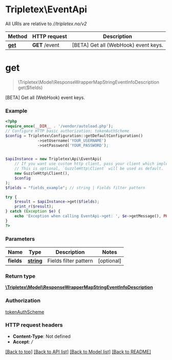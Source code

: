 # Tripletex\EventApi

All URIs are relative to *//tripletex.no/v2*

Method | HTTP request | Description
------------- | ------------- | -------------
[**get**](EventApi.md#get) | **GET** /event | [BETA] Get all (WebHook) event keys.

# **get**
> \Tripletex\Model\ResponseWrapperMapStringEventInfoDescription get($fields)

[BETA] Get all (WebHook) event keys.

### Example
```php
<?php
require_once(__DIR__ . '/vendor/autoload.php');
// Configure HTTP basic authorization: tokenAuthScheme
$config = Tripletex\Configuration::getDefaultConfiguration()
              ->setUsername('YOUR_USERNAME')
              ->setPassword('YOUR_PASSWORD');


$apiInstance = new Tripletex\Api\EventApi(
    // If you want use custom http client, pass your client which implements `GuzzleHttp\ClientInterface`.
    // This is optional, `GuzzleHttp\Client` will be used as default.
    new GuzzleHttp\Client(),
    $config
);
$fields = "fields_example"; // string | Fields filter pattern

try {
    $result = $apiInstance->get($fields);
    print_r($result);
} catch (Exception $e) {
    echo 'Exception when calling EventApi->get: ', $e->getMessage(), PHP_EOL;
}
?>
```

### Parameters

Name | Type | Description  | Notes
------------- | ------------- | ------------- | -------------
 **fields** | [**string**](../Model/.md)| Fields filter pattern | [optional]

### Return type

[**\Tripletex\Model\ResponseWrapperMapStringEventInfoDescription**](../Model/ResponseWrapperMapStringEventInfoDescription.md)

### Authorization

[tokenAuthScheme](../../README.md#tokenAuthScheme)

### HTTP request headers

 - **Content-Type**: Not defined
 - **Accept**: */*

[[Back to top]](#) [[Back to API list]](../../README.md#documentation-for-api-endpoints) [[Back to Model list]](../../README.md#documentation-for-models) [[Back to README]](../../README.md)

